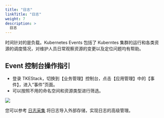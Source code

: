 ```yaml
---
title: "日志"
linkTitle: "日志"
weight: 7
description: >
  日志
---
```


时间针对的是负载。Kubernetes Events 包括了 Kuberntes 集群的运行和各类资源的调度情况，对维护人员日常观察资源的变更以及定位问题均有帮助。

## Event 控制台操作指引

* 登录 TKEStack，切换到【业务管理】控制台，点击【应用管理】中的【事件】，进入“事件”页面。
* 可以按照不用的命名空间和资源类型进行筛选。

![](../../../../../images/image%20%28122%29.png)

您可以参考 [日志采集](../../operation-mgmt/log-collection) 将日志导入外部存储，实现日志的高级管理。

